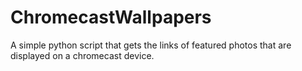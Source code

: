# ChromecastWallpapers
A simple python script that gets the links of featured photos that are displayed on a chromecast device.
